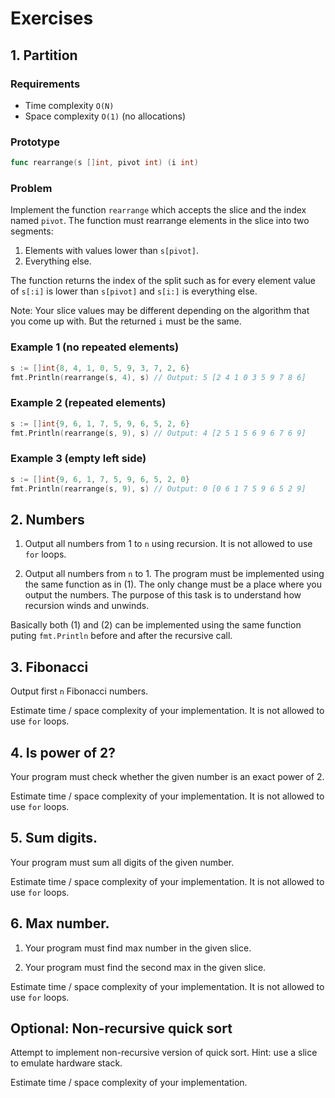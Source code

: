 # Exercises

## 1. Partition

### Requirements

- Time complexity `O(N)`
- Space complexity `O(1)` (no allocations) 

### Prototype

```go
func rearrange(s []int, pivot int) (i int)
```

### Problem

Implement the function `rearrange` which accepts the slice and the index named
`pivot`. The function must rearrange elements in the slice into two segments:

1. Elements with values lower than `s[pivot]`.
2. Everything else.

The function returns the index of the split such as for every element value of
`s[:i]` is lower than `s[pivot]` and `s[i:]` is everything else.

Note: Your slice values may be different depending on the algorithm that you
come up with. But the returned `i` must be the same.

### Example 1 (no repeated elements)

```go
s := []int{8, 4, 1, 0, 5, 9, 3, 7, 2, 6}
fmt.Println(rearrange(s, 4), s) // Output: 5 [2 4 1 0 3 5 9 7 8 6]
```

### Example 2 (repeated elements)

```go
s := []int{9, 6, 1, 7, 5, 9, 6, 5, 2, 6}
fmt.Println(rearrange(s, 9), s) // Output: 4 [2 5 1 5 6 9 6 7 6 9]
```

### Example 3 (empty left side)

```go
s := []int{9, 6, 1, 7, 5, 9, 6, 5, 2, 0}
fmt.Println(rearrange(s, 9), s) // Output: 0 [0 6 1 7 5 9 6 5 2 9]
```

## 2. Numbers

1) Output all numbers from 1 to `n` using recursion. It is not allowed to use `for` loops.

2) Output all numbers from `n` to 1. The program must be implemented using the same function as in (1).
The only change must be a place where you output the numbers. The purpose of this task is to understand
how recursion winds and unwinds.

Basically both (1) and (2) can be implemented using the same function puting `fmt.Println` before and
after the recursive call.

## 3. Fibonacci

Output first `n` Fibonacci numbers.

Estimate time / space complexity of your implementation. It is not
allowed to use `for` loops.

## 4. Is power of 2?

Your program must check whether the given number is an exact power of 2.

Estimate time / space complexity of your implementation. It is not allowed to use `for` loops.

## 5. Sum digits.

Your program must sum all digits of the given number.

Estimate time / space complexity of your implementation. It is not allowed to use `for` loops.

## 6. Max number.

1) Your program must find max number in the given slice. 

2) Your program must find the second max in the given slice. 

Estimate time / space complexity of your implementation. It is not allowed to use `for` loops.

## Optional: Non-recursive quick sort

Attempt to implement non-recursive version of quick sort. Hint: use a slice to emulate hardware stack.

Estimate time / space complexity of your implementation.
